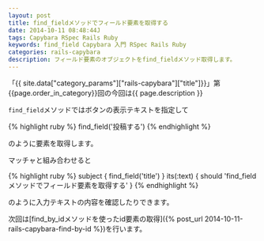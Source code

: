 ```yaml
---
layout: post
title: find_fieldメソッドでフィールド要素を取得する
date: 2014-10-11 08:48:44J
tags: Capybara RSpec Rails Ruby
keywords: find_field Capybara 入門 RSpec Rails Ruby
categories: rails-capybara
description: フィールド要素のオブジェクトをfind_fieldメソッド取得します。
---
```


「{{ site.data["category_params"]["rails-capybara"]["title"]}}」第{{page.order_in_category}}回の今回は{{ page.description }}

`find_field`メソッドではボタンの表示テキストを指定して

{% highlight ruby %}
find_field('投稿する')
{% endhighlight %}

のように要素を取得します。

マッチャと組み合わせると

{% highlight ruby %}
subject { find_field('title') }
its(:text) { should 'find_fieldメソッドでフィールド要素を取得する' }
{% endhighlight %}

のように入力テキストの内容を確認したりできます。

次回は[find_by_idメソッドを使ったid要素の取得]({% post_url 2014-10-11-rails-capybara-find-by-id %})を行います。
